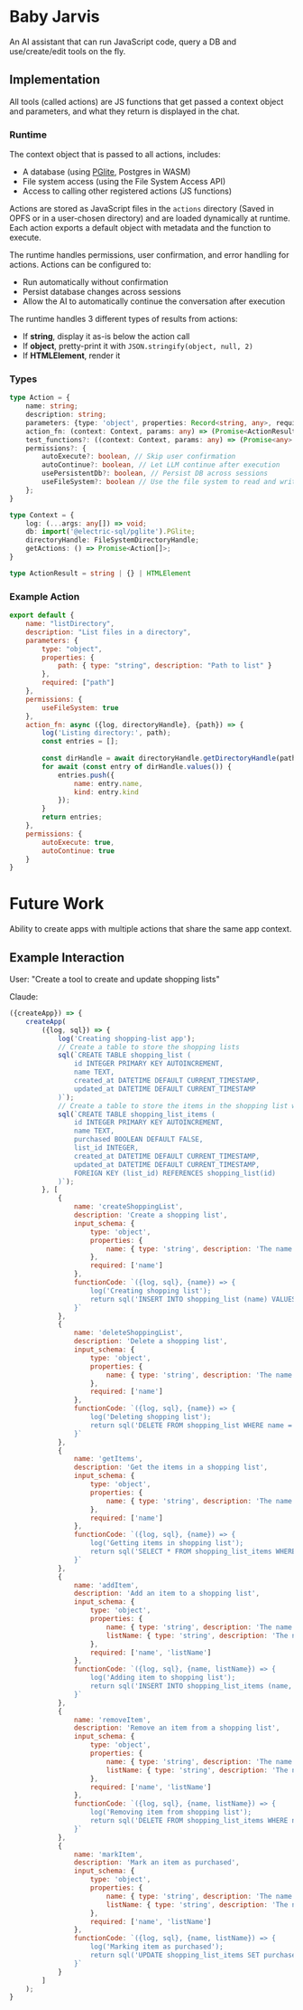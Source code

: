 # Baby Jarvis

An AI assistant that can run JavaScript code, query a DB and use/create/edit tools on the fly.

## Implementation

All tools (called actions) are JS functions that get passed a context object and parameters, and what they return is displayed in the chat.

### Runtime

The context object that is passed to all actions, includes:

- A database (using [PGlite](https://pglite.dev/), Postgres in WASM)
- File system access (using the File System Access API)
- Access to calling other registered actions (JS functions)

Actions are stored as JavaScript files in the `actions` directory (Saved in OPFS or in a user-chosen directory) and are loaded dynamically at runtime. Each action exports a default object with metadata and the function to execute.

The runtime handles permissions, user confirmation, and error handling for actions. Actions can be configured to:
- Run automatically without confirmation
- Persist database changes across sessions
- Allow the AI to automatically continue the conversation after execution

The runtime handles 3 different types of results from actions:
- If **string**, display it as-is below the action call
- If **object**, pretty-print it with `JSON.stringify(object, null, 2)`
- If **HTMLElement**, render it

### Types

```typescript
type Action = {
    name: string;
    description: string;
    parameters: {type: 'object', properties: Record<string, any>, required?: string[]};
    action_fn: (context: Context, params: any) => (Promise<ActionResult> | ActionResult);
    test_functions?: ((context: Context, params: any) => (Promise<any> | any))[];
    permissions?: {
        autoExecute?: boolean, // Skip user confirmation
        autoContinue?: boolean, // Let LLM continue after execution
        usePersistentDb?: boolean, // Persist DB across sessions
        useFileSystem?: boolean // Use the file system to read and write files
    };
}
```

```typescript
type Context = {
    log: (...args: any[]) => void;
    db: import('@electric-sql/pglite').PGlite;
    directoryHandle: FileSystemDirectoryHandle;
    getActions: () => Promise<Action[]>;
}
```

```typescript
type ActionResult = string | {} | HTMLElement
```

### Example Action

```javascript
export default {
    name: "listDirectory",
    description: "List files in a directory",
    parameters: {
        type: "object",
        properties: {
            path: { type: "string", description: "Path to list" }
        },
        required: ["path"]
    },
    permissions: {
        useFileSystem: true
    },
    action_fn: async ({log, directoryHandle}, {path}) => {
        log('Listing directory:', path);
        const entries = [];
        
        const dirHandle = await directoryHandle.getDirectoryHandle(path);
        for await (const entry of dirHandle.values()) {
            entries.push({
                name: entry.name,
                kind: entry.kind
            });
        }
        return entries;
    },
    permissions: {
        autoExecute: true,
        autoContinue: true
    }
}
```

# Future Work

Ability to create apps with multiple actions that share the same app context.

## Example Interaction
User: "Create a tool to create and update shopping lists"

Claude:
```javascript
({createApp}) => {
    createApp(
        ({log, sql}) => {
            log('Creating shopping-list app');
            // Create a table to store the shopping lists
            sql(`CREATE TABLE shopping_list (
                id INTEGER PRIMARY KEY AUTOINCREMENT, 
                name TEXT, 
                created_at DATETIME DEFAULT CURRENT_TIMESTAMP, 
                updated_at DATETIME DEFAULT CURRENT_TIMESTAMP
            )`);
            // Create a table to store the items in the shopping list with a foreign key to the shopping list
            sql(`CREATE TABLE shopping_list_items (
                id INTEGER PRIMARY KEY AUTOINCREMENT, 
                name TEXT, 
                purchased BOOLEAN DEFAULT FALSE, 
                list_id INTEGER, 
                created_at DATETIME DEFAULT CURRENT_TIMESTAMP, 
                updated_at DATETIME DEFAULT CURRENT_TIMESTAMP, 
                FOREIGN KEY (list_id) REFERENCES shopping_list(id)
            )`);
        }, [
            {
                name: 'createShoppingList',
                description: 'Create a shopping list',
                input_schema: {
                    type: 'object',
                    properties: {
                        name: { type: 'string', description: 'The name of the item' },
                    },
                    required: ['name']
                },
                functionCode: `({log, sql}, {name}) => {
                    log('Creating shopping list');
                    return sql('INSERT INTO shopping_list (name) VALUES (${name})');
                }`
            },
            {
                name: 'deleteShoppingList',
                description: 'Delete a shopping list',
                input_schema: {
                    type: 'object',
                    properties: {
                        name: { type: 'string', description: 'The name of the item' },
                    },
                    required: ['name']
                },
                functionCode: `({log, sql}, {name}) => {
                    log('Deleting shopping list');
                    return sql('DELETE FROM shopping_list WHERE name = ${name}');
                }`
            },
            {
                name: 'getItems',
                description: 'Get the items in a shopping list',
                input_schema: {
                    type: 'object',
                    properties: {
                        name: { type: 'string', description: 'The name of the shopping list' },
                    },
                    required: ['name']
                },
                functionCode: `({log, sql}, {name}) => {
                    log('Getting items in shopping list');
                    return sql('SELECT * FROM shopping_list_items WHERE list_name = ${name}');
                }`
            },
            {
                name: 'addItem',
                description: 'Add an item to a shopping list',
                input_schema: {
                    type: 'object',
                    properties: {
                        name: { type: 'string', description: 'The name of the item' },
                        listName: { type: 'string', description: 'The name of the shopping list' },
                    },
                    required: ['name', 'listName']
                },
                functionCode: `({log, sql}, {name, listName}) => {
                    log('Adding item to shopping list');
                    return sql('INSERT INTO shopping_list_items (name, list_name) VALUES (${name}, ${listName})');
                }`
            },
            {
                name: 'removeItem',
                description: 'Remove an item from a shopping list',
                input_schema: {
                    type: 'object',
                    properties: {
                        name: { type: 'string', description: 'The name of the item' },
                        listName: { type: 'string', description: 'The name of the shopping list' },
                    },
                    required: ['name', 'listName']
                },
                functionCode: `({log, sql}, {name, listName}) => {
                    log('Removing item from shopping list');
                    return sql('DELETE FROM shopping_list_items WHERE name = ${name} AND list_name = ${listName}');
                }`
            },
            {
                name: 'markItem',
                description: 'Mark an item as purchased',
                input_schema: {
                    type: 'object',
                    properties: {
                        name: { type: 'string', description: 'The name of the item' },
                        listName: { type: 'string', description: 'The name of the shopping list' },
                    },
                    required: ['name', 'listName']
                },
                functionCode: `({log, sql}, {name, listName}) => {
                    log('Marking item as purchased');
                    return sql('UPDATE shopping_list_items SET purchased = true WHERE name = ${name} AND list_name = ${listName}');
                }`
            }
        ]
    );
}
```
